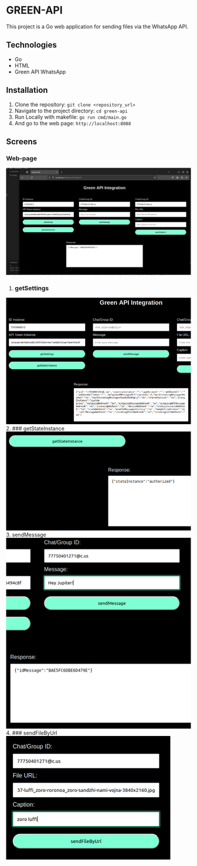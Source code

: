 #  GREEN-API

This project is a Go web application for sending files via the WhatsApp API.

## Technologies

- Go
- HTML
- Green API WhatsApp

## Installation
1. Clone the repository: `git clone <repository_url>`
2. Navigate to the project directory: `cd green-api`
3. Run Locally with makefile: ```go run cmd/main.go```
4. And go to the web page: `http://localhost:8088`

## Screens
### Web-page
![web-page](images/full.png)
1. ### getSettings
![getSettings](images/1.png)
2. ### getStateInstance
![getStateInstance](images/2.png)
3. sendMessage
![sendMessage](images/3.png)
4. ### sendFileByUrl
![sendFileByUrl](images/4.png)